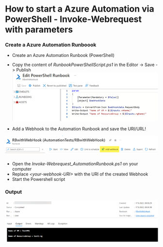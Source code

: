 # How to start a Azure Automation via PowerShell - Invoke-Webrequest with parameters
### Create a Azure Automation Runboook
- Create an Azure Automation Runbook (PowerShell)
- Copy the content of *RunbookPowerShellScript.ps1* in the Editor -> Save -> Publish
![Automation Runbook PowerShell Script](assets/AutomationRBpowershell.png)

- Add a Webhook to the Automation Runbook and save the URI/URL!

![Add a webhook](assets/addWebhook.png)

###
- Open the *Invoke-Webrequest_AutomationRunbook.ps1* on your computer
- Replace *\<your-webhook-URI\>* with the URI of the created Webhook
- Start the Powershell script

### Output
![Runbook Output](assets/output.png)
